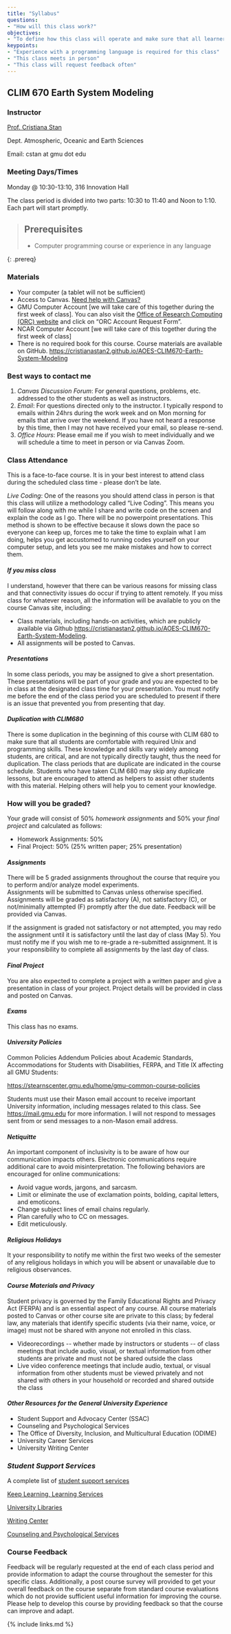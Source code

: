 ```yaml
---
title: "Syllabus"
questions:
- "How will this class work?"
objectives:
- "To define how this class will operate and make sure that all learners know how to access and operate the required technology"
keypoints:
- "Experience with a programming language is required for this class"
- "This class meets in person"
- "This class will request feedback often"
---
```


## CLIM 670 Earth System Modeling

### Instructor

<a href="http://mason.gmu.edu/~cstan">Prof. Cristiana Stan</a>

Dept. Atmospheric, Oceanic and Earth Sciences

Email: cstan at gmu dot edu

### Meeting Days/Times

Monday @ 10:30-13:10, 316 Innovation Hall 
<p>
The class period is divided into two parts: 10:30 to 11:40 and Noon to 1:10.  Each part will start promptly.
</p>

> ## Prerequisites
>
> * Computer programming course or experience in any language
>
{: .prereq}

### Materials

* Your computer (a tablet will not be sufficient)
* Access to Canvas. <a href="https://lms.gmu.edu/getting-started-students/"> Need help with Canvas?</a>
* GMU Computer Account [we will take care of this together during the first week of class]. You can also visit the <a href="https://orc.gmu.edu/new-user-information/"> Office of Research Computing (ORC) website</a> and click on “ORC Account Request Form”.
* NCAR Computer Account [we will take care of this together during the first week of class]
* There is no required book for this course. Course materials are available on GitHub. <a href="https://cristianastan2.github.io/AOES-CLIM670-Earth-System-Modeling/"> https://cristianastan2.github.io/AOES-CLIM670-Earth-System-Modeling</a>


### Best ways to contact me

1. _Canvas Discussion Forum_: For general questions, problems, etc. addressed to the other students as well as instructors. 
2. _Email_: For questions directed only to the instructor. I typically respond to emails within 24hrs during the work week and on Mon morning for emails that arrive over the weekend.  If you have not heard a response by this time, then I may not have received your email, so please re-send.
3. _Office Hours_: Please email me if you wish to meet individually and we will schedule a time to meet in person or via Canvas Zoom.

### Class Attendance

This is a face-to-face course. It is in your best interest to attend class during the scheduled class time - please don’t be late.

_Live Coding_: One of the reasons you should attend class in person is that this class will utilize a methodology called “Live Coding”.  This means you will follow along with me while I share and write code on the screen and explain the code as I go.  There will be no powerpoint presentations. This method is shown to be effective because it slows down the pace so everyone can keep up, forces me to take the time to explain what I am doing, helps you get accustomed to running codes yourself on your computer setup, and lets you see me make mistakes and how to correct them.

#### _If you miss class_

I understand, however that there can be various reasons for missing class and that connectivity issues do occur if trying to attent remotely.  If you miss class for whatever reason, all the information will be available to you on the course Canvas site, including:
* Class materials, including hands-on activities, which are publicly available via Github <a href="https://cristianastan2.github.io/AOES-CLIM670-Earth-System-Modeling/"> https://cristianastan2.github.io/AOES-CLIM670-Earth-System-Modeling</a>.
* All assignments will be posted to Canvas.

#### _Presentations_

In some class periods, you may be assigned to give a short presentation.  These presentations will be part of your grade and you are expected to be in class at the designated class time for your presentation. You must notify me before the end of the class period you are scheduled to present if there is an issue that prevented you from presenting that day.

#### _Duplication with CLIM680_

There is some duplication in the beginning of this course with CLIM 680 to make sure that all students are comfortable with required Unix and programming skills.  These knowledge and skills vary widely among students, are critical, and are not typically directly taught, thus the need for duplication.  The class periods that are duplicate are indicated in the course schedule.  Students who have taken CLIM 680 may skip any duplicate lessons, but are encouraged to attend as helpers to assist other students with this material.  Helping others will help you to cement your knowledge.

### How will you be graded?

Your grade will consist of 50% _homework assignments_ and 50% your _final project_ and calculated as follows:

* Homework Assignments: 50%
* Final Project: 50% (25% written paper; 25% presentation)

#### _Assignments_
There will be 5 graded assignments throughout the course that require you to perform and/or analyze model experiments.  
Assignments will be submitted to Canvas unless otherwise specified.
Assignments will be graded as satisfactory (A), not satisfactory (C), or not/minimally attempted (F) promptly after the due date. Feedback will be provided via Canvas.

If the assignment is graded not satisfactory or not attempted, you may redo the assignment until it is satisfactory until the last day of class (May 5). You must notify me if you wish me to re-grade a re-submitted assignment. It is your responsibility to complete all assignments by the last day of class.

#### _Final Project_
You are also expected to complete a project with a written paper and give a presentation in class of your project. Project details will be provided in class and posted on Canvas.

#### _Exams_
This class has no exams.

#### _University Policies_

Common Policies Addendum
Policies about Academic Standards, Accommodations for Students with Disabilities, FERPA, and Title IX affecting all GMU Students:

<a hrefs="https://stearnscenter.gmu.edu/home/gmu-common-course-policies/"> https://stearnscenter.gmu.edu/home/gmu-common-course-policies</a>  

Students must use their Mason email account to receive important University information, including messages related to this class. See <a hrefs="https://mail.gmu.edu">https://mail.gmu.edu</a> for more information. I will not respond to messages sent from or send messages to a non-Mason email address.

#### _Netiquitte_

An important component of inclusivity is to be aware of how our communication impacts others. Electronic communications require additional care to avoid misinterpretation. The following behaviors are encouraged for online communications:

* Avoid vague words, jargons, and sarcasm.
* Limit or eliminate the use of exclamation points, bolding, capital letters, and emoticons.
* Change subject lines of email chains regularly.
* Plan carefully who to CC on messages.
* Edit meticulously.


#### _Religious Holidays_

It your responsibility to notify me within the first two weeks of the semester of any religious holidays in which you will be absent or unavailable due to religious observances.


#### _Course Materials and Privacy_

Student privacy is governed by the Family Educational Rights and Privacy Act (FERPA) and is an essential aspect of any course.
All course materials posted to Canvas or other course site are private to this class; by federal law, any materials that identify specific students (via their name, voice, or image) must not be shared with anyone not enrolled in this class.

* Videorecordings -- whether made by instructors or students -- of class meetings that include audio, visual, or textual information from other students are private and must not be shared outside the class
* Live video conference meetings that include audio, textual, or visual information from other students must be viewed privately and not shared with others in your household or recorded and shared outside the class

#### _Other Resources for the General University Experience_

* Student Support and Advocacy Center (SSAC)
* Counseling and Psychological Services
* The Office of Diversity, Inclusion, and Multicultural Education (ODIME)
* University Career Services
* University Writing Center

### _Student Support Services_
<p>
A complete list of <a href="(https://stearnscenter.gmu.edu/knowledge-center/knowing-mason-students/student-support-resources-on-campus/">student support services</a></p>
<p><a href="http://learningservices.gmu.edu/keeplearning/">Keep Learning, Learning Services</a></p>
<p><a href="http://library.gmu.edu">University Libraries</a></p>
<p><a href="http://writingcenter.gmu.edu">Writing Center</a></p>
<p><a href="http://caps.gmu.edu">Counseling and Psychological Services</a></p>

### Course Feedback

Feedback will be regularly requested at the end of each class period and provide information to adapt the course throughout the semester for this specific class. Additionally, a post course survey will provided to get your overall feedback on the course separate from standard course evaluations which do not provide sufficient useful information for improving the course.  Please help to develop this course by providing feedback so that the course can improve and adapt.

{% include links.md %}

